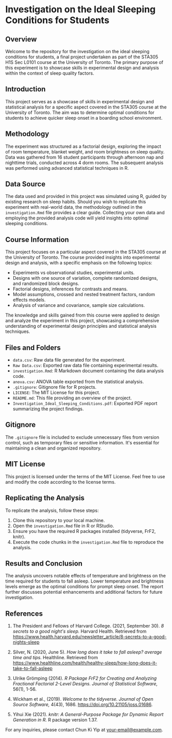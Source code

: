 # Investigation on the Ideal Sleeping Conditions for Students

## Overview

Welcome to the repository for the investigation on the ideal sleeping conditions for students, a final project undertaken as part of the STA305 H1S Sec L0101 course at the University of Toronto. The primary purpose of this experiment is to showcase skills in experimental design and analysis within the context of sleep quality factors.

## Introduction

This project serves as a showcase of skills in experimental design and statistical analysis for a specific aspect covered in the STA305 course at the University of Toronto. The aim was to determine optimal conditions for students to achieve quicker sleep onset in a boarding school environment.

## Methodology

The experiment was structured as a factorial design, exploring the impact of room temperature, blanket weight, and room brightness on sleep quality. Data was gathered from 16 student participants through afternoon nap and nighttime trials, conducted across 4 dorm rooms. The subsequent analysis was performed using advanced statistical techniques in R.

## Data Source

The data used and provided in this project was simulated using R, guided by existing research on sleep habits. Should you wish to replicate this experiment with real-world data, the methodology outlined in the `investigation.Rmd` file provides a clear guide. Collecting your own data and employing the provided analysis code will yield insights into optimal sleeping conditions.

## Course Information

This project focuses on a particular aspect covered in the STA305 course at the University of Toronto. The course provided insights into experimental design and analysis, with a specific emphasis on the following topics:

- Experiments vs observational studies, experimental units.
- Designs with one source of variation, complete randomized designs, and randomized block designs.
- Factorial designs, inferences for contrasts and means.
- Model assumptions, crossed and nested treatment factors, random effects models.
- Analysis of variance and covariance, sample size calculations.

The knowledge and skills gained from this course were applied to design and analyze the experiment in this project, showcasing a comprehensive understanding of experimental design principles and statistical analysis techniques.

## Files and Folders

- `data.csv`: Raw data file generated for the experiment.
- `Raw Data.csv`: Exported raw data file containing experimental results.
- `investigation.Rmd`: R Markdown document containing the data analysis code.
- `anova.csv`: ANOVA table exported from the statistical analysis.
- `.gitignore`: Gitignore file for R projects.
- `LICENSE`: The MIT License for this project.
- `README.md`: This file providing an overview of the project.
- `Investigation_Ideal_Sleeping_Conditions.pdf`: Exported PDF report summarizing the project findings.

## Gitignore

The `.gitignore` file is included to exclude unnecessary files from version control, such as temporary files or sensitive information. It's essential for maintaining a clean and organized repository.

## MIT License

This project is licensed under the terms of the MIT License. Feel free to use and modify the code according to the license terms.

## Replicating the Analysis

To replicate the analysis, follow these steps:

1. Clone this repository to your local machine.
2. Open the `investigation.Rmd` file in R or RStudio.
3. Ensure you have the required R packages installed (tidyverse, FrF2, knitr).
4. Execute the code chunks in the `investigation.Rmd` file to reproduce the analysis.

## Results and Conclusion

The analysis uncovers notable effects of temperature and brightness on the time required for students to fall asleep. Lower temperature and brightness levels emerge as the optimal conditions for prompt sleep onset. The report further discusses potential enhancements and additional factors for future investigation.

## References

1. The President and Fellows of Harvard College. (2021, September 30). *8 secrets to a good night's sleep.* Harvard Health. Retrieved from https://www.health.harvard.edu/newsletter_article/8-secrets-to-a-good-nights-sleep 

2. Silver, N. (2020, June 5). *How long does it take to fall asleep? average time and tips.* Healthline. Retrieved from https://www.healthline.com/health/healthy-sleep/how-long-does-it-take-to-fall-asleep

3. Ulrike Grömping (2014). *R Package FrF2 for Creating and Analyzing Fractional Factorial 2-Level Designs. Journal of Statistical Software,* 56(1), 1-56.

4. Wickham et al., (2019). *Welcome to the tidyverse. Journal of Open Source Software,* 4(43), 1686. https://doi.org/10.21105/joss.01686.

5. Yihui Xie (2021). *knitr: A General-Purpose Package for Dynamic Report Generation in R.* R package version 1.37.

For any inquiries, please contact Chun Ki Yip at [your-email@example.com](mailto:your-email@example.com).
